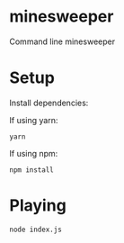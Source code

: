 # minesweeper
Command line minesweeper

# Setup

Install dependencies:

If using yarn:

`yarn`

If using npm:

`npm install`

# Playing

`node index.js`